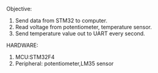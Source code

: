 Objective:
1. Send data from STM32 to computer.
2. Read voltage from potentiometer, temperature sensor.
3. Send temperature value out to UART every second.

HARDWARE:
1. MCU:STM32F4
2. Peripheral: potentiometer,LM35 sensor
